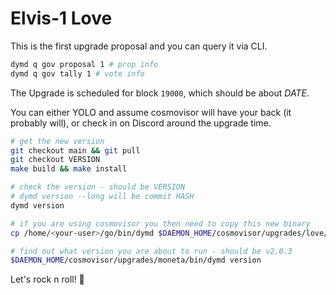 # Elvis-1 Love

This is the first upgrade proposal and you can query it via CLI.

```bash
dymd q gov proposal 1 # prop info
dymd q gov tally 1 # vote info
```

The Upgrade is scheduled for block `19000`, which should be about _DATE_.

You can either YOLO and assume cosmovisor will have your back (it probably will), or check in on Discord around the upgrade time.

```bash
# get the new version
git checkout main && git pull
git checkout VERSION
make build && make install

# check the version - should be VERSION
# dymd version --long will be commit HASH
dymd version

# if you are using cosmovisor you then need to copy this new binary
cp /home/<your-user>/go/bin/dymd $DAEMON_HOME/cosmovisor/upgrades/love/bin

# find out what version you are about to run - should be v2.0.3
$DAEMON_HOME/cosmovisor/upgrades/moneta/bin/dymd version
```

Let's rock n roll! 🤟
